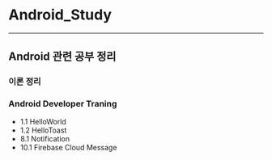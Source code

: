 # Android_Study
----
## Android 관련 공부 정리
### 이론 정리


### Android Developer Traning
- 1.1 HelloWorld
- 1.2 HelloToast
- 8.1 Notification
- 10.1 Firebase Cloud Message